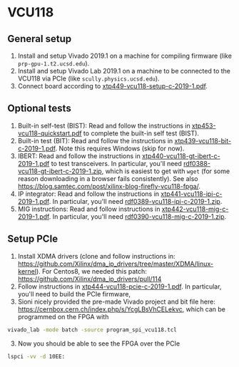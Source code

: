 # VCU118

## General setup
1. Install and setup Vivado 2019.1 on a machine for compiling firmware (like `prp-gpu-1.t2.ucsd.edu`).
2. Install and setup Vivado Lab 2019.1 on a machine to be connected to the VCU118 via PCIe (like `scully.physics.ucsd.edu`).
3. Connect board according to [xtp449-vcu118-setup-c-2019-1.pdf](example_designs/xtp449-vcu118-setup-c-2019-1.pdf).

## Optional tests 
1. Built-in self-test (BIST): Read and follow the instructions in [xtp453-vcu118-quickstart.pdf](user_guides/xtp453-vcu118-quickstart.pdf) to complete the built-in self test (BIST).
2. Built-in test (BIT): Read and follow the instructions in [xtp439-vcu118-bit-c-2019-1.pdf](example_designs/xtp439-vcu118-bit-c-2019-1). Note this requires Windows (skip for now).
3. IBERT: Read and follow the instructions in [xtp440-vcu118-gt-ibert-c-2019-1.pdf](example_designs/xtp440-vcu118-gt-ibert-c-2019-1.pdf) to test transceivers. In particular, you'll need [rdf0388-vcu118-gt-ibert-c-2019-1.zip](https://www.xilinx.com/support/documentation/boards_and_kits/vcu118/2019_1/rdf0388-vcu118-gt-ibert-c-2019-1.zip), which is easiest to get with `wget` (for some reason downloading in a browser fails consistently). See also https://blog.samtec.com/post/xilinx-blog-firefly-vcu118-fpga/.
4. IP integrator: Read and follow the instructions in [xtp441-vcu118-ipi-c-2019-1.pdf](example_designs/xtp441-vcu118-ipi-c-2019-1.pdf). In particular, you'll need [rdf0389-vcu118-ipi-c-2019-1.zip](https://www.xilinx.com/support/documentation/boards_and_kits/vcu118/2019_1/rdf0389-vcu118-ipi-c-2019-1.zip).
5. MIG instructions: Read and follow instructions in [xtp442-vcu118-mig-c-2019-1.pdf](example_designs/xtp442-vcu118-mig-c-2019-1.pdf). In particular, you'll need [rdf0390-vcu118-mig-c-2019-1.zip](https://www.xilinx.com/support/documentation/boards_and_kits/vcu118/2019_1/rdf0390-vcu118-mig-c-2019-1.zip).

## Setup PCIe 
1. Install XDMA drivers (clone and follow instructions in: https://github.com/Xilinx/dma_ip_drivers/tree/master/XDMA/linux-kernel). For Centos8, we needed this patch: https://github.com/Xilinx/dma_ip_drivers/pull/114
1. Follow instructions in [xtp444-vcu118-pcie-c-2019-1.pdf](example_designs/xtp444-vcu118-pcie-c-2019-1.pdf). In particular, you'll need to build the PCIe firmware, 
2. Sioni nicely provided the pre-made Vivado project and bit file here: https://cernbox.cern.ch/index.php/s/YcgLBsVhCELekvc, which can be programmed on the FPGA with
```bash
vivado_lab -mode batch -source program_spi_vcu118.tcl
```
3. Now you should be able to see the FPGA over the PCIe
```bash
lspci -vv -d 10EE:
```

